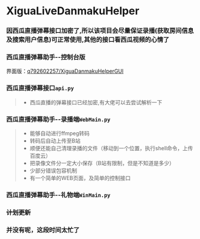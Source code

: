 # XiguaLiveDanmakuHelper

### 因西瓜直播弹幕接口加密了,所以该项目会尽量保证录播(获取房间信息及搜索用户信息)可正常使用,其他的接口看西瓜视频的心情了

### 西瓜直播弹幕助手--控制台版

界面版：[q792602257/XiguaDanmakuHelperGUI](https://github.com/q792602257/XiguaDanmakuHelperGUI "C# ver")

### 西瓜直播弹幕接口```api.py```

> - 西瓜直播的弹幕接口已经加密,有大佬可以去尝试解析一下

### 西瓜直播弹幕助手--录播端```WebMain.py```

> - 能够自动进行ffmpeg转码
> - 转码后自动上传至B站
> - 顺便还能自己清理录播的文件（移动到一个位置，执行shell命令，上传百度云）
> - 把录像文件分一定大小保存（B站有限制，但是不知道是多少）
> - 少部分错误包容机制
> - 有一个简单的WEB页面，及简单的控制接口

### 西瓜直播弹幕助手--礼物端```WinMain.py```

### <s>计划更新</s>

### 并没有呢，这段时间太忙了
